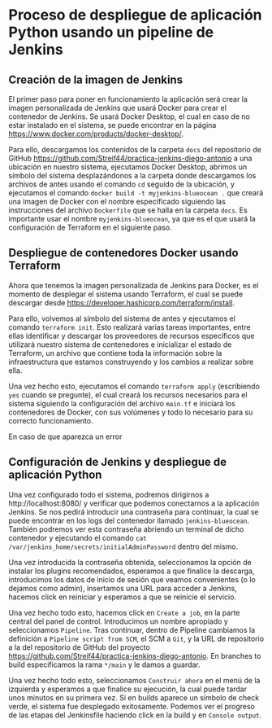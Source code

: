 # Proceso de despliegue de aplicación Python usando un pipeline de Jenkins

## Creación de la imagen de Jenkins

El primer paso para poner en funcionamiento la aplicación será crear la imagen personalizada de Jenkins que usará Docker para crear el contenedor de Jenkins. Se usará Docker Desktop, el cual en caso de no estar instalado en el sistema, se puede encontrar en la página https://www.docker.com/products/docker-desktop/.

Para ello, descargamos los contenidos de la carpeta `docs` del repositorio de GitHub https://github.com/Streif44/practica-jenkins-diego-antonio a una ubicación en nuestro sistema, ejecutamos Docker Desktop, abrimos un símbolo del sistema desplazándonos a la carpeta donde descargamos los archivos de antes usando el comando `cd` seguido de la ubicación, y ejecutamos el comando `docker build -t myjenkins-blueocean .` que creará una imagen de Docker con el nombre especificado siguiendo las instrucciones del archivo `Dockerfile` que se halla en la carpeta `docs`. Es importante usar el nombre `myjenkins-blueocean`, ya que es el que usará la configuración de Terraform en el siguiente paso.

## Despliegue de contenedores Docker usando Terraform

Ahora que tenemos la imagen personalizada de Jenkins para Docker, es el momento de desplegar el sistema usando Terraform, el cual se puede descargar desde https://developer.hashicorp.com/terraform/install.

Para ello, volvemos al símbolo del sistema de antes y ejecutamos el comando `terraform init`. Esto realizará varias tareas importantes, entre ellas identificar y descargar los proveedores de recursos específicos que utilizará nuestro sistema de contenedores e inicializar el estado de Terraform, un archivo que contiene toda la información sobre la infraestructura que estamos construyendo y los cambios a realizar sobre ella.

Una vez hecho esto, ejecutamos el comando `terraform apply` (escribiendo `yes` cuando se pregunte), el cual creará los recursos necesarios para el sistema siguiendo la configuración del archivo `main.tf` e iniciará los contenedores de Docker, con sus volúmenes y todo lo necesario para su correcto funcionamiento.

En caso de que aparezca un error

## Configuración de Jenkins y despliegue de aplicación Python

Una vez configurado todo el sistema, podremos dirigirnos a http://localhost:8080/ y verificar que podemos conectarnos a la aplicación Jenkins. Se nos pedirá introducir una contraseña para continuar, la cual se puede encontrar en los logs del contenedor llamado `jenkins-blueocean`. También podremos ver esta contraseña abriendo un terminal de dicho contenedor y ejecutando el comando `cat /var/jenkins_home/secrets/initialAdminPassword` dentro del mismo.

Una vez introducida la contraseña obtenida, seleccionamos la opción de instalar los plugins recomendados, esperamos a que finalice la descarga, introducimos los datos de inicio de sesión que veamos convenientes (o lo dejamos como admin), insertamos una URL para acceder a Jenkins, hacemos click en reiniciar y esperamos a que se reinicie el servicio.

Una vez hecho todo esto, hacemos click en `Create a job`, en la parte central del panel de control. Introducimos un nombre apropiado y seleccionamos `Pipeline`. Tras continuar, dentro de Pipeline cambiamos la definición a `Pipeline script from SCM`, el SCM a `Git`, y la URL de repositorio a la del repositorio de GitHub del proyecto https://github.com/Streif44/practica-jenkins-diego-antonio. En branches to build especificamos la rama `*/main` y le damos a guardar.

Una vez hecho todo esto, seleccionamos `Construir ahora` en el menú de la izquierda y esperamos a que finalice su ejecución, la cual puede tardar unos minutos en su primera vez. Si en builds aparece un símbolo de check verde, el sistema fue desplegado exitosamente. Podemos ver el progreso de las etapas del Jenkinsfile haciendo click en la build y en `Console output`.